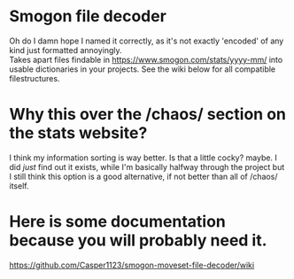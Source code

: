 # Smogon  file decoder
Oh do I damn hope I named it correctly, as it's not exactly 'encoded' of any kind just formatted annoyingly.\
Takes apart files findable in https://www.smogon.com/stats/yyyy-mm/ into usable dictionaries in your projects.
See the wiki below for all compatible filestructures.

# Why this over the /chaos/ section on the stats website?
I think my information sorting is way better. Is that a little cocky? maybe. I did *just* find out it exists, while I'm basically halfway through the project
but I still think this option is a good alternative, if not better than all of /chaos/ itself.

# Here is some documentation because you will probably need it.
https://github.com/Casper1123/smogon-moveset-file-decoder/wiki
